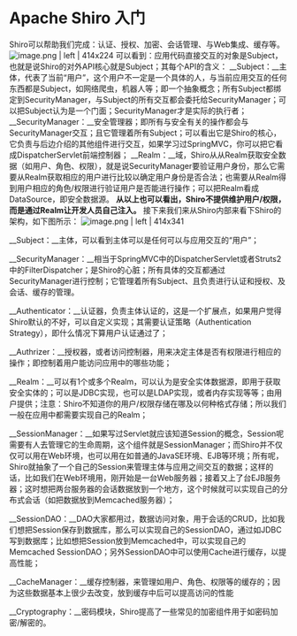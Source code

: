 # Apache Shiro 入门

Shiro可以帮助我们完成：认证、授权、加密、会话管理、与Web集成、缓存等。
![image.png | left | 414x224](https://cdn.yuque.com/yuque/0/2018/png/130140/1528939237330-9fea5021-d46b-42f1-8133-4132c9d73d67.png "") 
可以看到：应用代码直接交互的对象是Subject，也就是说Shiro的对外API核心就是Subject；其每个API的含义：
__Subject：__主体，代表了当前“用户”，这个用户不一定是一个具体的人，与当前应用交互的任何东西都是Subject，如网络爬虫，机器人等；即一个抽象概念；所有Subject都绑定到SecurityManager，与Subject的所有交互都会委托给SecurityManager；可以把Subject认为是一个门面；SecurityManager才是实际的执行者；
__SecurityManager：__安全管理器；即所有与安全有关的操作都会与SecurityManager交互；且它管理着所有Subject；可以看出它是Shiro的核心，它负责与后边介绍的其他组件进行交互，如果学习过SpringMVC，你可以把它看成DispatcherServlet前端控制器；
__Realm：__域，Shiro从从Realm获取安全数据（如用户、角色、权限），就是说SecurityManager要验证用户身份，那么它需要从Realm获取相应的用户进行比较以确定用户身份是否合法；也需要从Realm得到用户相应的角色/权限进行验证用户是否能进行操作；可以把Realm看成DataSource，即安全数据源。
__从以上也可以看出，Shiro不提供维护用户/权限，而是通过Realm让开发人员自己注入。__
接下来我们来从Shiro内部来看下Shiro的架构，如下图所示：
![image.png | left | 414x341](https://cdn.yuque.com/yuque/0/2018/png/130140/1528939370108-95810077-64a6-4f89-be61-0086f79744a8.png "")

__Subject：__主体，可以看到主体可以是任何可以与应用交互的“用户”；

__SecurityManager：__相当于SpringMVC中的DispatcherServlet或者Struts2中的FilterDispatcher；是Shiro的心脏；所有具体的交互都通过SecurityManager进行控制；它管理着所有Subject、且负责进行认证和授权、及会话、缓存的管理。

__Authenticator：__认证器，负责主体认证的，这是一个扩展点，如果用户觉得Shiro默认的不好，可以自定义实现；其需要认证策略（Authentication Strategy），即什么情况下算用户认证通过了；

__Authrizer：__授权器，或者访问控制器，用来决定主体是否有权限进行相应的操作；即控制着用户能访问应用中的哪些功能；

__Realm：__可以有1个或多个Realm，可以认为是安全实体数据源，即用于获取安全实体的；可以是JDBC实现，也可以是LDAP实现，或者内存实现等等；由用户提供；注意：Shiro不知道你的用户/权限存储在哪及以何种格式存储；所以我们一般在应用中都需要实现自己的Realm；

__SessionManager：__如果写过Servlet就应该知道Session的概念，Session呢需要有人去管理它的生命周期，这个组件就是SessionManager；而Shiro并不仅仅可以用在Web环境，也可以用在如普通的JavaSE环境、EJB等环境；所有呢，Shiro就抽象了一个自己的Session来管理主体与应用之间交互的数据；这样的话，比如我们在Web环境用，刚开始是一台Web服务器；接着又上了台EJB服务器；这时想把两台服务器的会话数据放到一个地方，这个时候就可以实现自己的分布式会话（如把数据放到Memcached服务器）；

__SessionDAO：__DAO大家都用过，数据访问对象，用于会话的CRUD，比如我们想把Session保存到数据库，那么可以实现自己的SessionDAO，通过如JDBC写到数据库；比如想把Session放到Memcached中，可以实现自己的Memcached SessionDAO；另外SessionDAO中可以使用Cache进行缓存，以提高性能；

__CacheManager：__缓存控制器，来管理如用户、角色、权限等的缓存的；因为这些数据基本上很少去改变，放到缓存中后可以提高访问的性能

__Cryptography：__密码模块，Shiro提高了一些常见的加密组件用于如密码加密/解密的。

